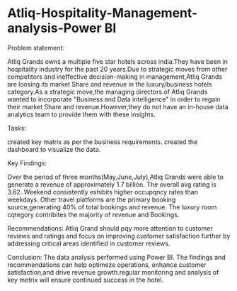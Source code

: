 # Atliq-Hospitality-Management-analysis-Power BI
Problem statement:

Atliq Grands owns a multiple five star hotels across india.They have been in hospitality industry for the past 20 years.Due to strategic moves from other competitors and ineffective decision-making in management,Atliq Grands are loosing its market Share and revenue in the luxury/business hotels category.As a strategic move,the managing directors of Atliq Grands wanted to incorporate "Business and Data intelligence" in order to regain their market Share and revenue.However,they do not have an in-house data analytics team to provide them with these insights.

Tasks:

created key matrix as per the business requirements.
created the dashboard to visualize the data.

Key Findings:

Over the period of three months(May,June,July),Atliq Grands were able to generate a revenue of approximately 1.7 billion.
The overall avg rating is 3.62.
Weekend consistently exhibits higher occupqncy rates than weekdays.
Other travel platforms are the primary booking source,generating 40% of total bookings and revenue.
The luxury room cqtegory contribites the majority of revenue and Bookings.

Recommendations:
Atliq Grand should pqy more attention to customer reviews and ratings and focus on improving customer satisfaction further by addressing critical areas identified in customer reviews.

Conclusion:
The data analysis performed using Power BI. The findings and recommendations can help optimeze operations, enhance customer satisfaction,and drive revenue growth.regular monitoring and analysis of key metrix will ensure continued success in the hotel.
